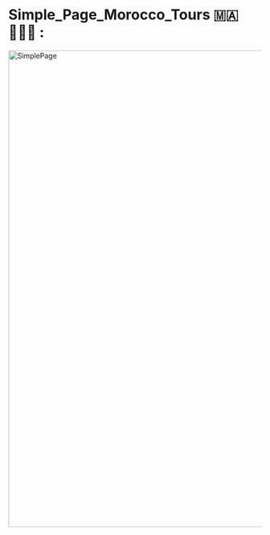 # Simple_Page_Morocco_Tours 🇲🇦 🏄🏼‍♂️ :


<img width="948" alt="SimplePage" src="https://github.com/moadhamousti/Mini-Project/assets/118165767/e5ff0cd1-0521-4fc9-966b-467881265d8d">
